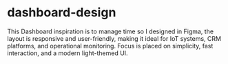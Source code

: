 # dashboard-design
This Dashboard inspiration is to manage time so I designed in Figma, the layout is responsive and user-friendly, making it ideal for IoT systems, CRM platforms, and operational monitoring. Focus is placed on simplicity, fast interaction, and a modern light-themed UI.
